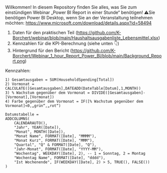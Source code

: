 Willkommen!
In diesem Repository finden Sie alles, was Sie zum einstündigen Webinar „Power BI Report in einer Stunde“ benötigen!
⚠️Sie benötigen Power BI Desktop, wenn Sie an der Veranstaltung teilnehmen möchten: https://www.microsoft.com/download/details.aspx?id=58494

1) Daten für den praktischen Teil (https://github.com/K-Borchert/webinar/blob/main/Haushaltsausgabenliste_Lebensmittel.xlsx)
2) Kennzahlen für die KPI-Berechnung (siehe unten 👇)
3) Hintergrund für den Bericht (https://github.com/K-Borchert/Webinar_1_hour_Report_Power_BI/blob/main/Background_Report.png)

Kennzahlen:
```
1) Gesamtausgaben = SUM(HouseholdSpending[Total])
2) Vormonat = CALCULATE([Gesamtausgaben],DATEADD(DateTable[Datum],1,MONTH))
3) % Wachstum gegenüber dem Vormonat = DIVIDE([Gesamtausgaben]-[Vormonat],[Vormonat])
4) Farbe gegenüber dem Vormonat = IF([% Wachstum gegenüber dem Vormonat]<0,„grün“,„rot“)
```



```
Datumstabelle = 
ADDCOLUMNS(
    CALENDARAUTO(),
    "Jahr", YEAR([Date]),
    "Monat", MONTH([Date]),
    "Monat Name", FORMAT([Date], "MMMM"),
    "Monat Kurz", FORMAT([Date], "MMM"),
    "Quartal", "Q" & FORMAT([Date], "Q"),
    "Jahr-Monat", FORMAT([Date], "YYYY-MM"),
    "Wochentag", WEEKDAY([Date], 2), -- 1 = Sonntag, 2 = Montag
    "Wochentag Name", FORMAT([Date], "dddd"),
    "Ist Wochenende", IF(WEEKDAY([Date], 2) > 5, TRUE(), FALSE())
)
```

